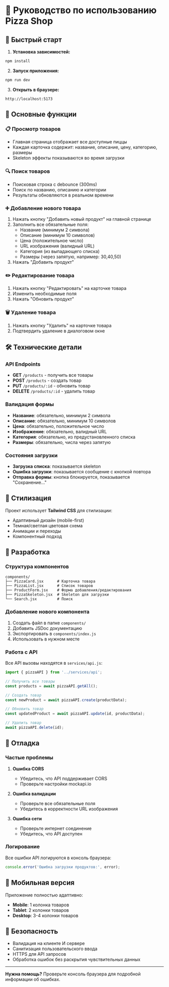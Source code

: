 # 📖 Руководство по использованию Pizza Shop

## 🚀 Быстрый старт

1. **Установка зависимостей:**
```bash
npm install
```

2. **Запуск приложения:**
```bash
npm run dev
```

3. **Открыть в браузере:**
```
http://localhost:5173
```

## 🎯 Основные функции

### 📋 Просмотр товаров
- Главная страница отображает все доступные пиццы
- Каждая карточка содержит: название, описание, цену, категорию, размеры
- Skeleton эффекты показываются во время загрузки

### 🔍 Поиск товаров
- Поисковая строка с debounce (300ms)
- Поиск по названию, описанию и категории
- Результаты обновляются в реальном времени

### ➕ Добавление нового товара
1. Нажать кнопку "Добавить новый продукт" на главной странице
2. Заполнить все обязательные поля:
   - Название (минимум 2 символа)
   - Описание (минимум 10 символов)
   - Цена (положительное число)
   - URL изображения (валидный URL)
   - Категория (из выпадающего списка)
   - Размеры (через запятую, например: 30,40,50)
3. Нажать "Добавить продукт"

### ✏️ Редактирование товара
1. Нажать кнопку "Редактировать" на карточке товара
2. Изменить необходимые поля
3. Нажать "Обновить продукт"

### 🗑️ Удаление товара
1. Нажать кнопку "Удалить" на карточке товара
2. Подтвердить удаление в диалоговом окне

## 🛠️ Технические детали

### API Endpoints
- **GET** `/products` - получить все товары
- **POST** `/products` - создать товар
- **PUT** `/products/:id` - обновить товар
- **DELETE** `/products/:id` - удалить товар

### Валидация формы
- **Название**: обязательно, минимум 2 символа
- **Описание**: обязательно, минимум 10 символов
- **Цена**: обязательно, положительное число
- **Изображение**: обязательно, валидный URL
- **Категория**: обязательно, из предустановленного списка
- **Размеры**: обязательно, числа через запятую

### Состояния загрузки
- **Загрузка списка**: показывается skeleton
- **Ошибка загрузки**: показывается сообщение с кнопкой повтора
- **Отправка формы**: кнопка блокируется, показывается "Сохранение..."

## 🎨 Стилизация

Проект использует **Tailwind CSS** для стилизации:
- Адаптивный дизайн (mobile-first)
- Темная/светлая цветовая схема
- Анимации и переходы
- Компонентный подход

## 🔧 Разработка

### Структура компонентов
```
components/
├── PizzaCard.jsx      # Карточка товара
├── PizzaList.jsx      # Список товаров
├── ProductForm.jsx    # Форма добавления/редактирования
├── PizzaSkeleton.jsx  # Skeleton для загрузки
└── Search.jsx         # Поиск
```

### Добавление нового компонента
1. Создать файл в папке `components/`
2. Добавить JSDoc документацию
3. Экспортировать в `components/index.js`
4. Использовать в нужном месте

### Работа с API
Все API вызовы находятся в `services/api.js`:
```javascript
import { pizzaAPI } from '../services/api';

// Получить все товары
const products = await pizzaAPI.getAll();

// Создать товар
const newProduct = await pizzaAPI.create(productData);

// Обновить товар
const updatedProduct = await pizzaAPI.update(id, productData);

// Удалить товар
await pizzaAPI.delete(id);
```

## 🐛 Отладка

### Частые проблемы

1. **Ошибка CORS**
   - Убедитесь, что API поддерживает CORS
   - Проверьте настройки mockapi.io

2. **Ошибка валидации**
   - Проверьте все обязательные поля
   - Убедитесь в корректности URL изображения

3. **Ошибка сети**
   - Проверьте интернет соединение
   - Убедитесь, что API доступен

### Логирование
Все ошибки API логируются в консоль браузера:
```javascript
console.error('Ошибка загрузки продуктов:', error);
```

## 📱 Мобильная версия

Приложение полностью адаптивно:
- **Mobile**: 1 колонка товаров
- **Tablet**: 2 колонки товаров
- **Desktop**: 3-4 колонки товаров

## 🔐 Безопасность

- Валидация на клиенте И сервере
- Санитизация пользовательского ввода
- HTTPS для API запросов
- Обработка ошибок без раскрытия чувствительных данных

---

**Нужна помощь?** Проверьте консоль браузера для подробной информации об ошибках.
